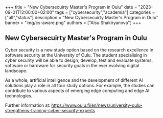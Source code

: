 +++
title = "New Cybersecuirty Master's Program in Oulu"
date = "2023-09-01T12:00:00+02:00"
tags = ["cybersecurity","academia"]
categories = ["all","status"]
description = "New Cybersecuirty Master's Program in Oulu"
banner = "img/cs-aware.png"
authors = ["Alsu Shakiryanova"]
+++
## New Cybersecuirty Master's Program in Oulu

Cyber security is a new study option based on the research excellence in software security at the University of Oulu. The student specialising in cyber security will be able to design, develop, test and evaluate systems, software or hardware for security goals in the ever evolving digital landscape​.

As a whole, artificial intelligence and the development of different AI solutions play a role in all four study options. For example, the studies can contribute to various aspects of emerging edge computing and edge AI technologies.

Further information at: https://www.oulu.fi/en/news/university-oulu-strengthens-training-cyber-security-experts



